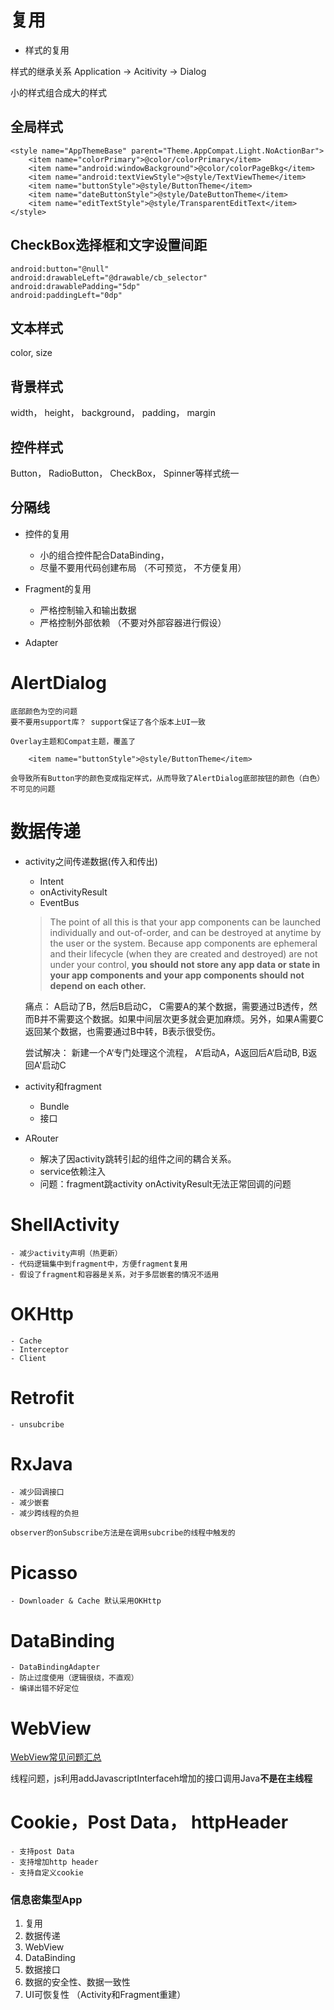 # 复用

- 样式的复用

样式的继承关系
Application -> Acitivity -> Dialog

小的样式组合成大的样式
## 全局样式

```
<style name="AppThemeBase" parent="Theme.AppCompat.Light.NoActionBar">
    <item name="colorPrimary">@color/colorPrimary</item>
    <item name="android:windowBackground">@color/colorPageBkg</item>
    <item name="android:textViewStyle">@style/TextViewTheme</item>
    <item name="buttonStyle">@style/ButtonTheme</item>
    <item name="dateButtonStyle">@style/DateButtonTheme</item>
    <item name="editTextStyle">@style/TransparentEditText</item>
</style>
```

## CheckBox选择框和文字设置间距
```
android:button="@null"  
android:drawableLeft="@drawable/cb_selector"  
android:drawablePadding="5dp"  
android:paddingLeft="0dp"  
```

## 文本样式
color, size

## 背景样式
width， height， background， padding， margin

## 控件样式
Button， RadioButton， CheckBox， Spinner等样式统一

## 分隔线

- 控件的复用
    - 小的组合控件配合DataBinding，
    - 尽量不要用代码创建布局 （不可预览， 不方便复用）

- Fragment的复用

    - 严格控制输入和输出数据
    - 严格控制外部依赖 （不要对外部容器进行假设）

- Adapter

# AlertDialog
    底部颜色为空的问题
    要不要用support库？ support保证了各个版本上UI一致

    Overlay主题和Compat主题，覆盖了
```
    <item name="buttonStyle">@style/ButtonTheme</item>
```
    会导致所有Button字的颜色变成指定样式，从而导致了AlertDialog底部按钮的颜色（白色）不可见的问题

# 数据传递
- activity之间传递数据(传入和传出)
    - Intent 
    - onActivityResult
    - EventBus

    >The point of all this is that your app components can be launched individually and out-of-order, and can be destroyed at anytime by the user or the system. Because app components are ephemeral and their lifecycle (when they are created and destroyed) are not under your control, **you should not store any app data or state in your app components and your app components should not depend on each other.**

    痛点：
    A启动了B，然后B启动C， C需要A的某个数据，需要通过B透传，然而B并不需要这个数据。如果中间层次更多就会更加麻烦。另外，如果A需要C返回某个数据，也需要通过B中转，B表示很受伤。

    尝试解决：
    新建一个A‘专门处理这个流程， A’启动A，A返回后A‘启动B, B返回A'启动C

- activity和fragment
    - Bundle
    - 接口

- ARouter
    - 解决了因activity跳转引起的组件之间的耦合关系。
    - service依赖注入
    - 问题：fragment跳activity onActivityResult无法正常回调的问题
    
# ShellActivity 
    - 减少activity声明（热更新）
    - 代码逻辑集中到fragment中，方便fragment复用
    - 假设了fragment和容器是关系，对于多层嵌套的情况不适用

# OKHttp
    - Cache
    - Interceptor
    - Client

# Retrofit
    - unsubcribe

# RxJava
    - 减少回调接口
    - 减少嵌套
    - 减少跨线程的负担

    observer的onSubscribe方法是在调用subcribe的线程中触发的

# Picasso
    - Downloader & Cache 默认采用OKHttp  

# DataBinding
    - DataBindingAdapter
    - 防止过度使用（逻辑很绕，不直观）
    - 编译出错不好定位

# WebView
[WebView常见问题汇总](http://blog.csdn.net/xyz_lmn/article/details/39473701)

线程问题，js利用addJavascriptInterfaceh增加的接口调用Java**不是在主线程**

# Cookie，Post Data， httpHeader
    - 支持post Data
    - 支持增加http header
    - 支持自定义cookie


### 信息密集型App
1. 复用
2. 数据传递
3. WebView
4. DataBinding
5. 数据接口
6. 数据的安全性、数据一致性
7. UI可恢复性 （Activity和Fragment重建）
